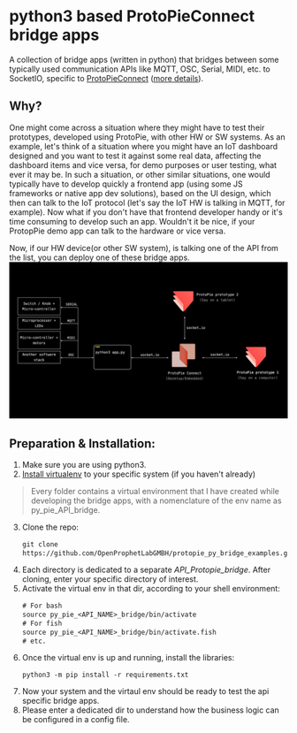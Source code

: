 # python3 based ProtoPieConnect bridge apps
A collection of bridge apps (written in python) that bridges between some typically used communication APIs like MQTT, OSC, Serial, MIDI, etc. to SocketIO, specific to [ProtoPieConnect](https://www.protopie.io/learn/docs/connect/getting-started) ([more details](https://protopie.notion.site/ProtoPie-Connect-Basics-Best-Practices-b68fec1986e9429ca71cc41e3905f095)). 

## Why?
One might come across a situation where they might have to test their prototypes, developed using ProtoPie, with other HW or SW systems. As an example, let's think of a situation where you might have an IoT dashboard designed and you want to test it against some real data, affecting the dashboard items and vice versa, for demo purposes or user testing, what ever it may be. In such a situation, or other similar situations, one would typically have to develop quickly a frontend app (using some JS frameworks or native app dev solutions), based on the UI design, which then can talk to the IoT protocol (let's say the IoT HW is talking in MQTT, for example). Now what if you don't have that frontend developer handy or it's time consuming to develop such an app. Wouldn't it be nice, if your ProtopPie demo app can talk to the hardware or vice versa. 

Now, if our HW device(or other SW system), is talking one of the API from the list, you can deploy one of these bridge apps. 
![system diagram](/assets/system_diagram/system_diagram.001.png "System Diagram")

## Preparation & Installation:
1. Make sure you are using python3. 
2. [Install virtualenv](https://packaging.python.org/en/latest/guides/installing-using-pip-and-virtual-environments/) to your specific system (if you haven't already)
    
> Every folder contains a virtual environment that I have created while developing the bridge apps, with a nomenclature of the env name as py_pie_API_bridge. 
3. Clone the repo: 
   ```shell
   git clone https://github.com/OpenProphetLabGMBH/protopie_py_bridge_examples.git
   ``` 
4. Each directory is dedicated to a separate _API_Protopie_bridge_. After cloning, enter your specific directory of interest.
5. Activate the virtual env in that dir, according to your shell environment: 
   ```shell
   # For bash
   source py_pie_<API_NAME>_bridge/bin/activate 
   # For fish
   source py_pie_<API_NAME>_bridge/bin/activate.fish 
   # etc. 
   ```
6. Once the virtual env is up and running, install the libraries:
   ```shell
   python3 -m pip install -r requirements.txt
   ```
7. Now your system and the virtaul env should be ready to test the api specific bridge apps. 
8. Please enter a dedicated dir to understand how the business logic can be configured in a config file.  

